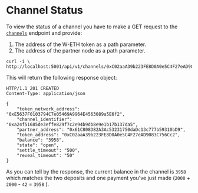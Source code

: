 # Channel Status

To view the status of a channel you have to make a GET request to the [`channels`](../../raiden-api-1/resources/channels.md#info-about-one-of-your-channels) endpoint and provide:

1. The address of the W-ETH token as a path parameter.
2. The address of the partner node as a path parameter.

```text
curl -i \
http://localhost:5001/api/v1/channels/0xC02aaA39b223FE8D0A0e5C4F27eAD9083C
```

This will return the following response object:

```text
HTTP/1.1 201 CREATED
Content-Type: application/json

{
    "token_network_address": "0xE5637F0103794C7e05469A9964E4563089a5E6f2",
    "channel_identifier": "0xa24f51685de3effe829f7c2e94b9db8e9e1b17b137da5",
    "partner_address": "0x61C808D82A3Ac53231750daDc13c777b59310bD9",
    "token_address": "0xC02aaA39b223FE8D0A0e5C4F27eAD9083C756Cc2",
    "balance": "3958",
    "state": "open",
    "settle_timeout": "500",
    "reveal_timeout": "50"
}
```

As you can tell by the response, the current balance in the channel is `3958` which matches the two deposits and one payment you've just made \(`2000` + `2000` - `42` = `3958` \).

